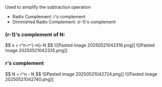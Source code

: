 Used to simplify the subtraction operation
- Radix Complement: r's complement
- Diminished Radix Complement: (r-1)'s complement

<h3>(r-1)'s complement of N:</h3>
$$
x = r^n-r^{-m}-N
$$
![[Pasted image 20250521042316.png]]
![[Pasted image 20250521042335.png]]
<h3>r's complement</h3>
$$
N = r^n - N
$$
![[Pasted image 20250521042724.png]]
![[Pasted image 20250521042740.png]]
